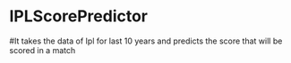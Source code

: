 # IPLScorePredictor
#It takes the data of Ipl for last 10 years and predicts the score that will be scored in a match
